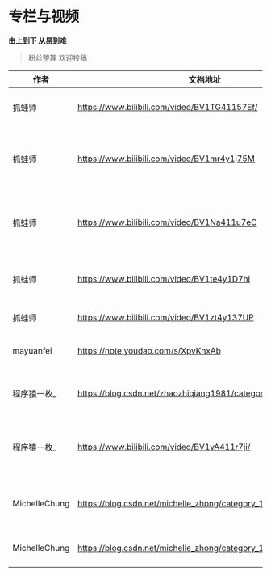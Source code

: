 # 专栏与视频

**由上到下 从易到难**

> 粉丝整理 欢迎投稿

| 作者            | 文档地址                                                          | 说明                 |
|---------------|---------------------------------------------------------------|--------------------|
| 抓蛙师           | https://www.bilibili.com/video/BV1TG41157Ef/                  | 学会问问题(小白必看)        |
| 抓蛙师           | https://www.bilibili.com/video/BV1mr4y1j75M                   | Vue框架基础视频专栏(新人必看)  |
| 抓蛙师           | https://www.bilibili.com/video/BV1Na411u7eC                   | Vue框架改造视频专栏(新人必看)  |
| 抓蛙师           | https://www.bilibili.com/video/BV1te4y1D7hi                   | 小程序鉴权与uniapp联动     |
| 抓蛙师           | https://www.bilibili.com/video/BV1zt4y137UP                   | 公众号集成              |
| mayuanfei     | https://note.youdao.com/s/XpvKnxAb                            | 入门专栏(新人必看)         |
| 程序猿一枚_        | https://blog.csdn.net/zhaozhiqiang1981/category_12221291.html | 玩转RuoYi-Cloud-Plus |
| 程序猿一枚_        | https://www.bilibili.com/video/BV1yA411r7ji/                  | Cloud环境搭建以及进阶开发    |
| MichelleChung | https://blog.csdn.net/michelle_zhong/category_11109741.html   | 源码解析专栏(进阶必看)       |
| MichelleChung | https://blog.csdn.net/michelle_zhong/category_12058476.html   | Cloud源码解析专栏        |
